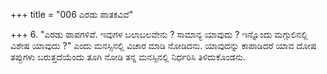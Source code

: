 +++
title = "006 ಎರಡು ಪಾತಕವಿವೆ"

+++
6. "ಎರಡು ಪಾಪಗಳಿವೆ. ಇವುಗಳ ಬಲಾಬಲವೇನು ? ಸಾಮಾನ್ಯ ಯಾವುದು ? ಇನ್ನೊಂದು ಮಗ್ಗುಲಿನಲ್ಲಿ ವಿಶೇಷ ಯಾವುದು ?" ಎಂದು ಮನಸ್ಸಿನಲ್ಲಿ ವಿಚಾರ ಮಾಡಿ ನೋಡಿದನು. ಯಾವುದನ್ನು ಕಾಪಾಡಿದರೆ ಯಾವ ದೋಷ ತಪ್ಪುಗಳು ಬರುತ್ತದೆಯೆಂದು ತೂಗಿ ನೋಡಿ ತನ್ನ ಮನಸ್ಸಿನಲ್ಲಿ ನಿರ್ಧರಿಸಿ ತಿಳಿದುಕೊಂಡನು.